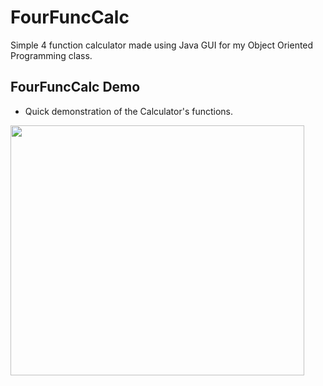 # FourFuncCalc
Simple 4 function calculator made using Java GUI for my Object Oriented Programming class.

## FourFuncCalc Demo
- Quick demonstration of the Calculator's functions.

<img src="https://user-images.githubusercontent.com/62784941/152632030-94ef56ab-45a8-4887-a97e-59c69df788ef.gif" width="470" height="400"/>
